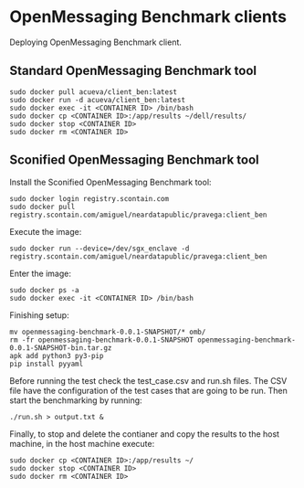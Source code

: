 # OpenMessaging Benchmark clients

Deploying OpenMessaging Benchmark client.

## Standard OpenMessaging Benchmark tool

```
sudo docker pull acueva/client_ben:latest
sudo docker run -d acueva/client_ben:latest
sudo docker exec -it <CONTAINER ID> /bin/bash
sudo docker cp <CONTAINER ID>:/app/results ~/dell/results/
sudo docker stop <CONTAINER ID>
sudo docker rm <CONTAINER ID>
```

## Sconified OpenMessaging Benchmark tool

Install the Sconified OpenMessaging Benchmark tool:
```
sudo docker login registry.scontain.com
sudo docker pull registry.scontain.com/amiguel/neardatapublic/pravega:client_ben
```

Execute the image:
```
sudo docker run --device=/dev/sgx_enclave -d registry.scontain.com/amiguel/neardatapublic/pravega:client_ben
```

Enter the image:
```
sudo docker ps -a
sudo docker exec -it <CONTAINER ID> /bin/bash
```

Finishing setup:
```
mv openmessaging-benchmark-0.0.1-SNAPSHOT/* omb/
rm -fr openmessaging-benchmark-0.0.1-SNAPSHOT openmessaging-benchmark-0.0.1-SNAPSHOT-bin.tar.gz
apk add python3 py3-pip
pip install pyyaml
```

Before running the test check the test_case.csv and run.sh files. The CSV file have the configuration of the test cases that are going to be run. Then start the benchmarking by running:
```
./run.sh > output.txt &
```

Finally, to stop and delete the contianer and copy the results to the host machine, in the host machine execute:
```
sudo docker cp <CONTAINER ID>:/app/results ~/
sudo docker stop <CONTAINER ID>
sudo docker rm <CONTAINER ID>
```

